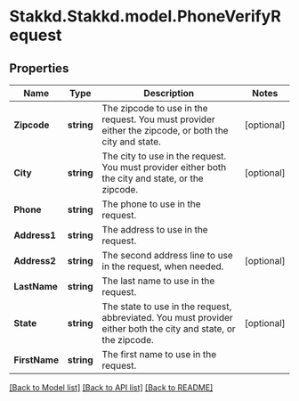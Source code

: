 # Stakkd.Stakkd.model.PhoneVerifyRequest

## Properties

Name | Type | Description | Notes
------------ | ------------- | ------------- | -------------
**Zipcode** | **string** | The zipcode to use in the request. You must provider either the zipcode, or both the city and state. | [optional] 
**City** | **string** | The city to use in the request. You must provider either both the city and state, or the zipcode. | [optional] 
**Phone** | **string** | The phone to use in the request. | 
**Address1** | **string** | The address to use in the request. | 
**Address2** | **string** | The second address line to use in the request, when needed. | [optional] 
**LastName** | **string** | The last name to use in the request. | 
**State** | **string** | The state to use in the request, abbreviated. You must provider either both the city and state, or the zipcode. | [optional] 
**FirstName** | **string** | The first name to use in the request. | 

[[Back to Model list]](../README.md#documentation-for-models) [[Back to API list]](../README.md#documentation-for-api-endpoints) [[Back to README]](../README.md)

